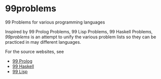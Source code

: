 # 99problems
99 Problems for various programming languages

Inspired by 99 Prolog Problems, 99 Lisp Problems, 99 Haskell Problems, *99problems*
is an attempt to unify the various problem lists so they can be practiced in may different
languages.

For the source websites, see
* [99 Prolog](https://prof.ti.bfh.ch/hew1/informatik3/prolog/p-99/)
* [99 Haskell](https://wiki.haskell.org/H-99:_Ninety-Nine_Haskell_Problems)
* [99 Lisp](http://www.ic.unicamp.br/~meidanis/courses/mc336/2006s2/funcional/L-99_Ninety-Nine_Lisp_Problems.html)

